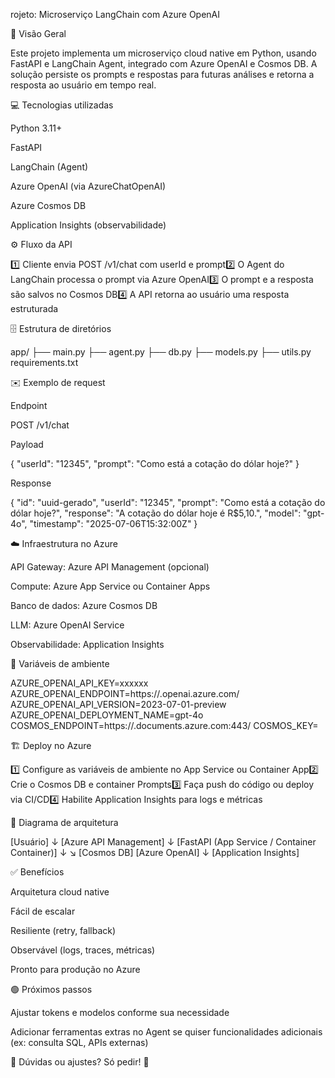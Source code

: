 rojeto: Microserviço LangChain com Azure OpenAI

🚀 Visão Geral

Este projeto implementa um microserviço cloud native em Python, usando FastAPI e LangChain Agent, integrado com Azure OpenAI e Cosmos DB. A solução persiste os prompts e respostas para futuras análises e retorna a resposta ao usuário em tempo real.

💻 Tecnologias utilizadas

Python 3.11+

FastAPI

LangChain (Agent)

Azure OpenAI (via AzureChatOpenAI)

Azure Cosmos DB

Application Insights (observabilidade)

⚙️ Fluxo da API

1️⃣ Cliente envia POST /v1/chat com userId e prompt2️⃣ O Agent do LangChain processa o prompt via Azure OpenAI3️⃣ O prompt e a resposta são salvos no Cosmos DB4️⃣ A API retorna ao usuário uma resposta estruturada

🗄️ Estrutura de diretórios

app/
├── main.py
├── agent.py
├── db.py
├── models.py
├── utils.py
requirements.txt

✉️ Exemplo de request

Endpoint

POST /v1/chat

Payload

{
  "userId": "12345",
  "prompt": "Como está a cotação do dólar hoje?"
}

Response

{
  "id": "uuid-gerado",
  "userId": "12345",
  "prompt": "Como está a cotação do dólar hoje?",
  "response": "A cotação do dólar hoje é R$5,10.",
  "model": "gpt-4o",
  "timestamp": "2025-07-06T15:32:00Z"
}

☁️ Infraestrutura no Azure

API Gateway: Azure API Management (opcional)

Compute: Azure App Service ou Container Apps

Banco de dados: Azure Cosmos DB

LLM: Azure OpenAI Service

Observabilidade: Application Insights

💾 Variáveis de ambiente

AZURE_OPENAI_API_KEY=xxxxxx
AZURE_OPENAI_ENDPOINT=https://<sua-instancia>.openai.azure.com/
AZURE_OPENAI_API_VERSION=2023-07-01-preview
AZURE_OPENAI_DEPLOYMENT_NAME=gpt-4o
COSMOS_ENDPOINT=https://<seu-endpoint>.documents.azure.com:443/
COSMOS_KEY=<sua-chave>

🏗️ Deploy no Azure

1️⃣ Configure as variáveis de ambiente no App Service ou Container App2️⃣ Crie o Cosmos DB e container Prompts3️⃣ Faça push do código ou deploy via CI/CD4️⃣ Habilite Application Insights para logs e métricas

🎨 Diagrama de arquitetura

[Usuário]
   ↓
[Azure API Management]
   ↓
[FastAPI (App Service / Container Container)]
   ↓                ↘
[Cosmos DB]      [Azure OpenAI]
   ↓
[Application Insights]

✅ Benefícios

Arquitetura cloud native

Fácil de escalar

Resiliente (retry, fallback)

Observável (logs, traces, métricas)

Pronto para produção no Azure

🟢 Próximos passos

Ajustar tokens e modelos conforme sua necessidade

Adicionar ferramentas extras no Agent se quiser funcionalidades adicionais (ex: consulta SQL, APIs externas)

💬 Dúvidas ou ajustes? Só pedir! 🚀

